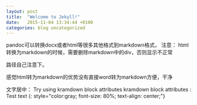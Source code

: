 ```yaml
---
layout: post
title:  "Welcome to Jekyll!"
date:   2015-11-04 13:34:44 +0100
categories: blog uncategorized
---
```



pandoc可以转换docx或者html等很多其他格式到markdown格式，
注意：
html转换为markdown的时候，需要删除markdown中的div，否则显示不正常

路径自己注意下。

感觉html转为markdown的优势没有直接word转为markdown方便，干净



文字居中：
Try using kramdown block attributes kramdown block attributes :
Test text
{: style="color:gray; font-size: 80%; text-align: center;"}